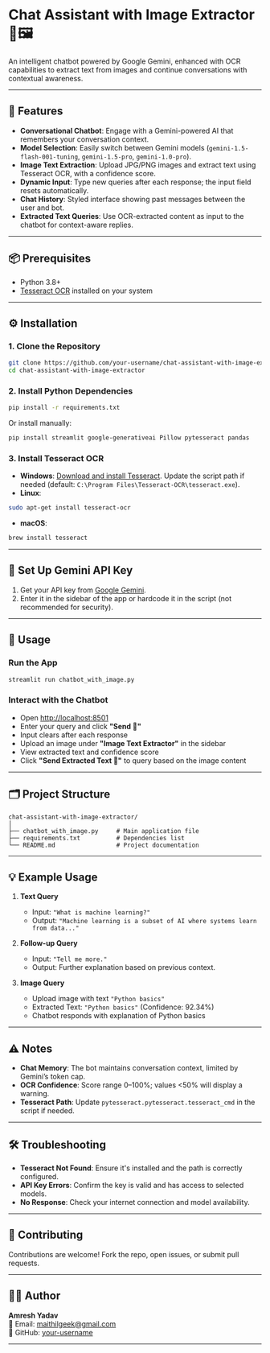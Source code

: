 
# Chat Assistant with Image Extractor 🤖🖼️

An intelligent chatbot powered by Google Gemini, enhanced with OCR capabilities to extract text from images and continue conversations with contextual awareness.

---

## 🚀 Features

- **Conversational Chatbot**: Engage with a Gemini-powered AI that remembers your conversation context.
- **Model Selection**: Easily switch between Gemini models (`gemini-1.5-flash-001-tuning`, `gemini-1.5-pro`, `gemini-1.0-pro`).
- **Image Text Extraction**: Upload JPG/PNG images and extract text using Tesseract OCR, with a confidence score.
- **Dynamic Input**: Type new queries after each response; the input field resets automatically.
- **Chat History**: Styled interface showing past messages between the user and bot.
- **Extracted Text Queries**: Use OCR-extracted content as input to the chatbot for context-aware replies.

---

## 📦 Prerequisites

- Python 3.8+
- [Tesseract OCR](https://github.com/tesseract-ocr/tesseract) installed on your system

---

## ⚙️ Installation

### 1. Clone the Repository

```bash
git clone https://github.com/your-username/chat-assistant-with-image-extractor.git
cd chat-assistant-with-image-extractor
```

### 2. Install Python Dependencies

```bash
pip install -r requirements.txt
```

Or install manually:

```bash
pip install streamlit google-generativeai Pillow pytesseract pandas
```

### 3. Install Tesseract OCR

- **Windows**: [Download and install Tesseract](https://github.com/UB-Mannheim/tesseract/wiki). Update the script path if needed (default: `C:\Program Files\Tesseract-OCR\tesseract.exe`).
- **Linux**:

```bash
sudo apt-get install tesseract-ocr
```

- **macOS**:

```bash
brew install tesseract
```

---

## 🔑 Set Up Gemini API Key

1. Get your API key from [Google Gemini](https://ai.google.dev/).
2. Enter it in the sidebar of the app or hardcode it in the script (not recommended for security).

---

## 🧠 Usage

### Run the App

```bash
streamlit run chatbot_with_image.py
```

### Interact with the Chatbot

- Open [http://localhost:8501](http://localhost:8501)
- Enter your query and click **"Send 🚀"**
- Input clears after each response
- Upload an image under **"Image Text Extractor"** in the sidebar
- View extracted text and confidence score
- Click **"Send Extracted Text 📸"** to query based on the image content

---

## 🗂️ Project Structure

```
chat-assistant-with-image-extractor/
│
├── chatbot_with_image.py     # Main application file
├── requirements.txt          # Dependencies list
└── README.md                 # Project documentation
```

---

## 💡 Example Usage

1. **Text Query**
   - Input: `"What is machine learning?"`
   - Output: `"Machine learning is a subset of AI where systems learn from data..."`

2. **Follow-up Query**
   - Input: `"Tell me more."`
   - Output: Further explanation based on previous context.

3. **Image Query**
   - Upload image with text `"Python basics"`
   - Extracted Text: `"Python basics"` (Confidence: 92.34%)
   - Chatbot responds with explanation of Python basics

---

## ⚠️ Notes

- **Chat Memory**: The bot maintains conversation context, limited by Gemini’s token cap.
- **OCR Confidence**: Score range 0–100%; values <50% will display a warning.
- **Tesseract Path**: Update `pytesseract.pytesseract.tesseract_cmd` in the script if needed.

---

## 🛠️ Troubleshooting

- **Tesseract Not Found**: Ensure it's installed and the path is correctly configured.
- **API Key Errors**: Confirm the key is valid and has access to selected models.
- **No Response**: Check your internet connection and model availability.

---

## 🤝 Contributing

Contributions are welcome! Fork the repo, open issues, or submit pull requests.

---


## 👨‍💻 Author

**Amresh Yadav**  
📧 Email: [maithilgeek@gmail.com](mailto:maithilgeek@gmail.com)  
🔗 GitHub: [your-username](https://github.com/your-username)

---



